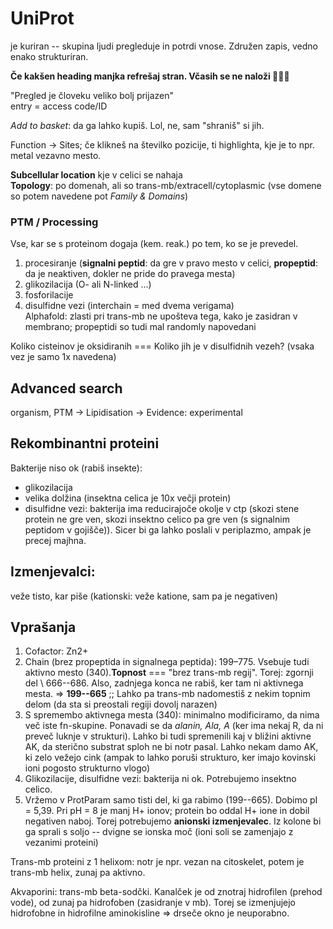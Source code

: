 # UniProt
je kuriran -- skupina ljudi pregleduje in potrdi vnose. Združen zapis, vedno enako strukturiran. 

**Če kakšen heading manjka refrešaj stran. Včasih se ne naloži 🤷🏻‍♀️**  

"Pregled je človeku veliko bolj prijazen"  
entry = access code/ID  

_Add to basket_: da ga lahko kupiš. Lol, ne, sam "shraniš" si jih.  

Function -> Sites; če klikneš na številko pozicije, ti highlighta, kje je to npr. metal vezavno mesto.

**Subcellular location** kje v celici se nahaja  
**Topology**: po domenah, ali so trans-mb/extracell/cytoplasmic (vse domene so potem navedene pot _Family & Domains_)

### PTM / Processing
Vse, kar se s proteinom dogaja (kem. reak.) po tem, ko se je prevedel. 
1. procesiranje (**signalni peptid**: da gre v pravo mesto v celici, **propeptid**: da je neaktiven, dokler ne pride do pravega mesta)
2. glikozilacija (O- ali N-linked ...)
3. fosforilacije
4. disulfidne vezi (interchain = med dvema verigama)  
Alphafold: zlasti pri trans-mb ne upošteva tega, kako je zasidran v membrano; propeptidi so tudi mal randomly napovedani  

Koliko cisteinov je oksidiranih === Koliko jih je v disulfidnih vezeh? (vsaka vez je samo 1x navedena)  

## Advanced search
organism, PTM -> Lipidisation -> Evidence: experimental  

## Rekombinantni proteini
Bakterije niso ok (rabiš insekte):
* glikozilacija
* velika dolžina (insektna celica je 10x večji protein)
* disulfidne vezi: bakterija ima reducirajoče okolje v ctp (skozi stene protein ne gre ven, skozi insektno celico pa gre ven (s signalnim peptidom v gojišče)). Sicer bi ga lahko poslali v periplazmo, ampak je precej majhna.

## Izmenjevalci:
veže tisto, kar piše (kationski: veže katione, sam pa je negativen)

## Vprašanja
1. Cofactor: Zn2+
2. Chain (brez propeptida in signalnega peptida): 199–775. Vsebuje tudi aktivno mesto (340).**Topnost** === "brez trans-mb regij". Torej: zgornji del \ 666--686. Also, zadnjega konca ne rabiš, ker tam ni aktivnega mesta. => **199--665** ;; Lahko pa trans-mb nadomestiš z nekim topnim delom (da sta si preostali regiji dovolj narazen)
3. S spremembo aktivnega mesta (340): minimalno modificiramo, da nima več iste fn-skupine. Ponavadi se da _alanin, Ala, A_ (ker ima nekaj R, da ni preveč luknje v strukturi). Lahko bi tudi spremenili kaj v bližini aktivne AK, da sterično substrat sploh ne bi notr pasal. Lahko nekam damo AK, ki zelo vežejo cink (ampak to lahko poruši strukturo, ker imajo kovinski ioni pogosto strukturno vlogo)
4. Glikozilacije, disulfidne vezi: bakterija ni ok. Potrebujemo insektno celico.
5. Vržemo v ProtParam samo tisti del, ki ga rabimo (199--665). Dobimo pI = 5,39. Pri pH = 8 je manj H+ ionov; protein bo oddal H+ ione in dobil negativen naboj. Torej potrebujemo **anionski izmenjevalec**. Iz kolone bi ga sprali s soljo -- dvigne se ionska moč (ioni soli se zamenjajo z vezanimi proteini)


Trans-mb proteini z 1 helixom: notr je npr. vezan na citoskelet, potem je trans-mb helix, zunaj pa aktivno. 

Akvaporini: trans-mb beta-sodčki. Kanalček je od znotraj hidrofilen (prehod vode), od zunaj pa hidrofoben (zasidranje v mb). Torej se izmenjujejo hidrofobne in hidrofilne aminokisline => drseče okno je neuporabno. 